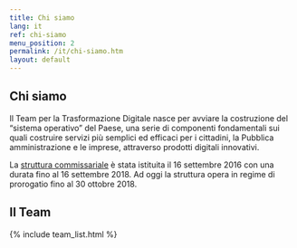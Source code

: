 ```yaml
---
title: Chi siamo
lang: it
ref: chi-siamo
menu_position: 2
permalink: /it/chi-siamo.htm
layout: default
---
```


<h2>Chi siamo</h2>

Il Team per la Trasformazione Digitale nasce per avviare la
costruzione del “sistema operativo” del Paese, una serie di
componenti fondamentali sui quali costruire servizi più semplici
ed efficaci per i cittadini, la Pubblica amministrazione e le
imprese, attraverso prodotti digitali innovativi.

La <a href="http://presidenza.governo.it/AmministrazioneTrasparente/DisposizioniGenerali/AttiGenerali/DpcmOrganismiCollegiali/DPCM_20160916_CommStraord_AgendaDigitale.pdf" title="DPCM struttura commissariale Agenda Digitale" target="_blank">struttura commissariale</a>
è stata istituita il 16 settembre 2016 con una durata fino al 16 settembre 2018. Ad oggi la struttura opera in regime di prorogatio fino al 30 ottobre 2018.

<h2>Il Team</h2>

{% include team_list.html %}
